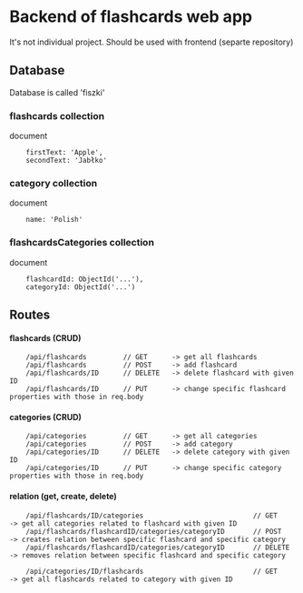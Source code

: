 # Backend of flashcards web app
It's not individual project. Should be used with frontend (separte repository)
## Database
Database is called 'fiszki'
### flashcards collection
document
```
    firstText: 'Apple',
    secondText: 'Jabłko'
```
### category collection
document
```
    name: 'Polish'
```
### flashcardsCategories collection
document
```
    flashcardId: ObjectId('...'),
    categoryId: ObjectId('...')
```
## Routes

#### flashcards (CRUD)
```
    /api/flashcards         // GET      -> get all flashcards
    /api/flashcards         // POST     -> add flashcard 
    /api/flashcards/ID      // DELETE   -> delete flashcard with given ID
    /api/flashcards/ID      // PUT      -> change specific flashcard properties with those in req.body
```
#### categories (CRUD)
```
    /api/categories         // GET      -> get all categories
    /api/categories         // POST     -> add category 
    /api/categories/ID      // DELETE   -> delete category with given ID
    /api/categories/ID      // PUT      -> change specific category properties with those in req.body
```
#### relation (get, create, delete)
```
    /api/flashcards/ID/categories                           // GET      -> get all categories related to flashcard with given ID 
    /api/flashcards/flashcardID/categories/categoryID       // POST     -> creates relation between specific flashcard and specific category
    /api/flashcards/flashcardID/categories/categoryID       // DELETE   -> removes relation between specific flashcard and specific category

    /api/categories/ID/flashcards                           // GET      -> get all flashcards related to category with given ID

```